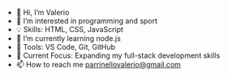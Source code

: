 - 👋 Hi, I’m Valerio
- 👀 I’m interested in programming and sport
- 💡 Skills: HTML, CSS, JavaScript
- 🌱 I’m currently learning node.js
- 🔧 Tools: VS Code, Git, GitHub
- 🚀 Current Focus: Expanding my full-stack development skills
- 📫 How to reach me parrinellovalerio@gmail.com

<!---
ValerioPar/ValerioPar is a ✨ special ✨ repository because its `README.md` (this file) appears on your GitHub profile.
You can click the Preview link to take a look at your changes.
--->
